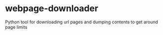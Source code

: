# webpage-downloader
Python tool for downloading url pages and dumping contents to get around page limits
